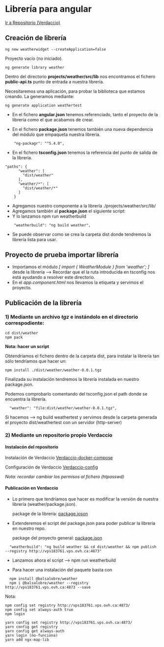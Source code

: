 # Librería para angular

[Ir a Repositorio (Verdaccio)](http://vps183761.vps.ovh.ca:4873)

## Creación de librería

```
ng new weatherwidget --createApplication=false
```

Proyecto vacío (no iniciado).

```
ng generate library weather
```

Dentro del directorio **projects/weather/src/lib** nos encontramos el fichero **public-api.ts** punto de entrada a nuestra librería.

Necesitaremos una aplicación, para probar la biblioteca que estamos creando. La generamos mediante:

```
ng generate application weathertest
```

- En el fichero **angular.json** tenemos referenciado, tanto el proyecto de la librería como el que acabamos de crear.

- En el fichero **package.json** tenemos también una nueva dependencia del módulo que empaqueta nuestra librería.

```
    "ng-packagr": "^5.4.0",
```

- En el fichero **tsconfig.json** tenemos la referencia del punto de salida de la librería.

```
"paths": {
      "weather": [
        "dist/weather"
      ],
      "weather/*": [
        "dist/weather/*"
      ]
    }
```

- Agregamos nuestro componente a la librería ./projects/weather/src/lib/
- Agregamos también al **package.json** el siguiente script:
- Y lo lanzamos npm run weatherbuild
  
```
    "weatherbuild": "ng build weather",
```

- Se puede observar como se crea la carpeta dist donde tendremos la librería lista para usar.

## Proyecto de prueba importar librería

- Importamos el módulo *[ import { WeatherModule } from 'weather'; ]* desde la librería --> Recordar que el la ruta introducida en tsconfig nos está ayudando a resolver este directorio.
- En el *app.component.html* nos llevamos la etiqueta **<app-weather></app-weather>** y servimos el proyecto.

## Publicación de la librería

### 1) Mediante un archivo ***tgz*** e instándolo en el directorio correspodiente:

```
cd dist/weather
npm pack
```
**Nota: hacer un script**

Obtendríamos el fichero dentro de la carpeta dist, para instalar la librería tan sólo tendríamos que hacer un:

```
npm install ./dist/weather/weather-0.0.1.tgz 
```

Finalizada su instalación tendremos la librería instalada en nuestro package.json.

Podemos comprobarlo comentando del tsconfig.json el path donde se encuentra la librería.

```
  "weather": "file:dist/weather/weather-0.0.1.tgz",
```

Si hacemos --> ng build weathertest y servimos desde la carpeta generada el proyecto dist/weathertest con un servidor (http-server)

### 2) Mediante un repositorio propio Verdaccio

#### Instalacón del repositorio

Instalación de Verdaccio [Verdaccio-docker-compose](verdaccio/docker-compose.yml)

Configuración de Verdaccio [Verdaccio-config](verdaccio/config/config.yaml)

*Nota: recordar cambiar los permisos al fichero (htpasswd)*

#### Publicación en Verdaccio

- Lo primero que tendríamos que hacer es modificar la versión de nuestra librería (weather/package.json).
    
  package de la librería: [package.joson](projects/weather/package.json)


- Extenderemos el script del package.json para poder publicar la librería en nuestro repo.
  
  package del proyecto general: [package.json](package.json)

```
  "weatherbuild": "ng build weather && cd dist/weather && npm publish --registry http://vps183761.vps.ovh.ca:4873"
```

- Lanzamos ahora el script --> npm run weatherbuild

- Para hacer una instalación del paquete basta con 

```
  npm install @balsalobre/weather
  npm i @balsalobre/weather --registry http://vps183761.vps.ovh.ca:4873 --save
```

Nota:

```
npm config set registry http://vps183761.vps.ovh.ca:4873/
npm config set always-auth true
npm login

yarn config set registry http://vps183761.vps.ovh.ca:4873/
yarn config get registry
yarn config get always-auth
yarn login (no-funciona)
yarn add ngx-map-lib

```
